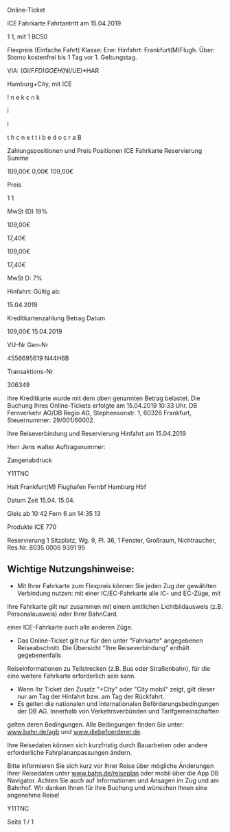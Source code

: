 Online-Ticket

ICE Fahrkarte
Fahrtantritt am 15.04.2019

1
1, mit 1 BC50

Flexpreis (Einfache Fahrt)
Klasse:
Erw:
Hinfahrt: Frankfurt(M)Flugh.
Über:
Storno kostenfrei bis 1 Tag vor 1. Geltungstag.

VIA: (GI/F*FD)*GOE*H*(NI/UE)*HAR

 Hamburg+City, mit ICE

!
n
e
k
c
n
k

i

i

t
h
c
n
e
t
t
i
b
e
d
o
c
r
a
B

Zahlungspositionen und Preis
Positionen
ICE Fahrkarte
Reservierung
Summe

109,00€
0,00€
109,00€

Preis

1
1

MwSt (D) 19%

109,00€

17,40€

109,00€

17,40€

MwSt D: 7%

Hinfahrt:
Gültig ab:

15.04.2019

Kreditkartenzahlung
Betrag
Datum

109,00€
15.04.2019

VU-Nr
Gen-Nr

4556695619
N44H6B

Transaktions-Nr

306349

Ihre Kreditkarte wurde mit dem oben genannten Betrag belastet. Die Buchung Ihres
Online-Tickets erfolgte am 15.04.2019 10:33 Uhr. DB Fernverkehr AG/DB Regio AG,
Stephensonstr. 1, 60326 Frankfurt, Steuernummer: 29/001/60002.

Ihre Reiseverbindung und Reservierung Hinfahrt am 15.04.2019

Herr  Jens walter
Auftragsnummer:

Zangenabdruck

Y11TNC

Halt
Frankfurt(M) Flughafen Fernbf
Hamburg Hbf

Datum Zeit
15.04.
15.04.

Gleis
ab 10:42 Fern 6
an 14:35 13

Produkte
ICE 770

Reservierung
1 Sitzplatz, Wg. 9, Pl. 36, 1 Fenster, Großraum,
Nichtraucher, Res.Nr. 8035 0006 9391 95

Wichtige Nutzungshinweise:
-
- Mit Ihrer Fahrkarte zum Flexpreis können Sie jeden Zug der gewählten Verbindung nutzen: mit einer IC/EC-Fahrkarte alle IC- und EC-Züge, mit

Ihre Fahrkarte gilt nur zusammen mit einem amtlichen Lichtbildausweis (z.B. Personalausweis) oder Ihrer BahnCard.

einer ICE-Fahrkarte auch alle anderen Züge.

- Das Online-Ticket gilt nur für den unter "Fahrkarte" angegebenen Reiseabschnitt. Die Übersicht "Ihre Reiseverbindung" enthält gegebenenfalls

Reiseinformationen zu Teilstrecken (z.B. Bus oder Straßenbahn), für die eine weitere Fahrkarte erforderlich sein kann.
- Wenn Ihr Ticket den Zusatz "+City" oder "City mobil" zeigt, gilt dieser nur am Tag der Hinfahrt bzw. am Tag der Rückfahrt.
- Es gelten die nationalen und internationalen Beförderungsbedingungen der DB AG. Innerhalb von Verkehrsverbünden und Tarifgemeinschaften

gelten deren Bedingungen. Alle Bedingungen finden Sie unter: www.bahn.de/agb und www.diebefoerderer.de.

Ihre Reisedaten können sich kurzfristig durch Bauarbeiten oder andere erforderliche Fahrplananpassungen ändern.

Bitte informieren Sie sich kurz vor Ihrer Reise über mögliche Änderungen Ihrer Reisedaten unter www.bahn.de/reiseplan oder mobil über die
App DB Navigator. Achten Sie auch auf Informationen und Ansagen im Zug und am Bahnhof. Wir danken Ihnen für Ihre Buchung und wünschen
Ihnen eine angenehme Reise!

Y11TNC

Seite 1 / 1

